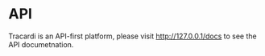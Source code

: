 # API

Tracardi is an API-first platform, please visit http://127.0.0.1/docs to see the API documetnation.
